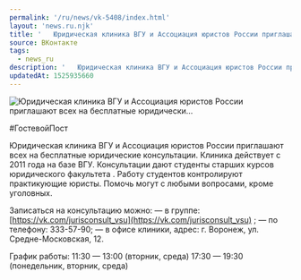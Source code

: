 ```yaml
---
permalink: '/ru/news/vk-5408/index.html'
layout: 'news.ru.njk'
title: '   Юридическая клиника ВГУ и Ассоциация юристов России приглашают всех на бесплатные юридически…'
source: ВКонтакте
tags:
  - news_ru
description: '   Юридическая клиника ВГУ и Ассоциация юристов России приглашают всех на бесплатные юридически…'
updatedAt: 1525935660
---
```

![   Юридическая клиника ВГУ и Ассоциация юристов России приглашают всех на бесплатные юридически…](https://sun9-14.userapi.com/impf/c846522/v846522319/4575c/UQ4kKhnIT5o.jpg?size=1280x814&quality=96&sign=767450d04990d6a88cdb8ea4517d8fcd&c_uniq_tag=bMhAnjYYv3dIND5YgnPwPSvbw8mLCLzE2ISPfXerUlI&type=album)

#ГостевойПост

Юридическая клиника ВГУ и Ассоциация юристов России приглашают всех на бесплатные юридические консультации.
Клиника действует с 2011 года на базе ВГУ. Консультации дают студенты старших курсов юридического факультета . Работу студентов контролируют практикующие юристы. Помочь могут с любыми вопросами, кроме уголовных.

Записаться на консультацию можно:
— в группе: [https://vk.com/jurisconsult_vsu](https://vk.com/jurisconsult_vsu) ;
— по телефону: 333-57-90;
— в офисе клиники, адрес: г. Воронеж, ул. Средне-Московская, 12.

График работы:
11:30 — 13:00 (вторник, среда)
17:30 — 19:30 (понедельник, вторник, среда)

